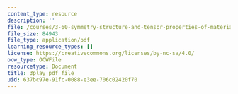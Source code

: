 ```yaml
---
content_type: resource
description: ''
file: /courses/3-60-symmetry-structure-and-tensor-properties-of-materials-fall-2005/637bc97e91fc0088e3ee706c02420f70_8gOVW9fKOcY.pdf
file_size: 84943
file_type: application/pdf
learning_resource_types: []
license: https://creativecommons.org/licenses/by-nc-sa/4.0/
ocw_type: OCWFile
resourcetype: Document
title: 3play pdf file
uid: 637bc97e-91fc-0088-e3ee-706c02420f70
---
```

